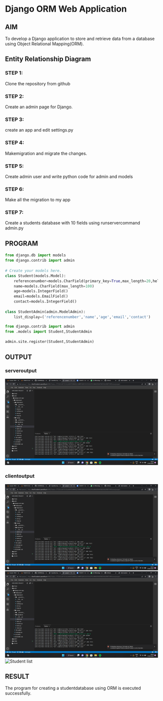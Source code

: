 # Django ORM Web Application

## AIM
To develop a Django application to store and retrieve data from a database using Object Relational Mapping(ORM).

## Entity Relationship Diagram



### STEP 1:
   Clone the repository from github

### STEP 2:
   Create an admin page for Django.

### STEP 3:
   create an app and edit settings.py

### STEP 4:
   Makemigration and migrate the changes.

### STEP 5:
   Create admin user and write python code for admin and models

### STEP 6:
   Make all the migration to my app

### STEP 7:
   Create a students database with 10 fields using runservercommand
admin.py


## PROGRAM

```py
from django.db import models
from django.contrib import admin

# Create your models here.
class Student(models.Model):
    referencenumber=models.CharField(primary_key=True,max_length=20,help_text='Employee ID')
    name=models.CharField(max_length=100)
    age=models.IntegerField()
    email=models.EmailField()
    contact=models.IntegerField()

class StudentAdmin(admin.ModelAdmin):
    list_display=('referencenumber','name','age','email','contact')    
```
```py
from django.contrib import admin
from .models import Student,StudentAdmin

admin.site.register(Student,StudentAdmin)
```    

## OUTPUT

### serveroutput

![serveroutput](serveroutput.png)

### clientoutput

![clientoutput](serveroutput.png)
![Primarykey](serveroutput.png)
![Student list](https://github.com/22009058/django-orm-app/assets/121917232/7c0a6199-9d62-4a23-be3b-ab0692e80db3)

## RESULT
The program for creating a studentdatabase using ORM is executed successfully.
